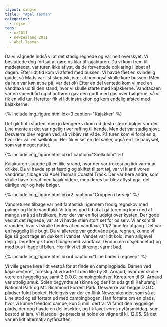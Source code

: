 ```yaml
---
layout: single
title:  "Abel Tasman"
categories:
  - rejse
tags:
  - nz2011
  - newzealand 2011
  - Abel Tasman
---
```

Da vi vågnede indså vi at det stadig regnede og var helt overskyet. Vi besluttede dog fortsat at gøre os klar til kajakturen. Da vi kom frem til mødestedet, var turen ikke aflyst, da de forventede opklaring i løbet af dagen. Efter lidt tid kom vi afsted med bussen. Vi havde fået en kvindelig guide, så Mads var list skeptisk, især at hun også skulle køre bussen. (Men da hun var køn at se på, var det ok) Efter en del ventetid kom vi med en vandtaxa ud til den stand, hvor vi skulle starte med kajakkerne. Vandtaxaen var en speedbåd og chaufføren gav den godt med gas over bølgerne, så vi fik en vild tur. Herefter fik vi lidt instruktion og kom endelig afsted med kajakkerne.

{% include img_figure.html idx=3 caption="Kajakker" %}

Det gik fint i starten, men jo længere vi kom ud desto større bølger var der. Line mente at det var rigelig river rafting til hende. Men det var stadig sjovt. Desværre blev regnen ved, så vi blev ret våde. På turen kom vi forbi en ø, hvor der var en sælkoloni. Her fik vi set en del sæler, også en lille babysæl, som var meget nuttet.

{% include img_figure.html idx=1 caption="Sælkoloni" %}

Kajakturen sluttede på en lille strand, hvor der var frokost og lidt varmt at drikke. Da vi havde spist færdig og skiftet til tørt tøj, var vi klar tl vores vandretur, tilbage via Abel Tasman Coastal Track. Der var flere andre, som skulle have forsat med kajak videre, men deres tur blev aflyst pga. det dårlige vejr og høje bølger.

{% include img_figure.html idx=2 caption="Gruppen i tørvejr" %}

Vandreturen tilbage var helt fantastisk, igennem frodig regnskov med palmer og flotte vandfald. Vi tog os god tid til at gå turen og kom ned af mange små sti afstikkere, hvor der var en flot udsigt over kysten. Der gode ved at det regnede, var at vi havde stien stort set for os selv. Vi ankom til stranden, hvor vi skulle hentes at en vandtaxa, 1 1/2 time før afgang. Det var en hyggelig lille bugt. Da vi allerede var godt våde pga. regnen, kunne vi lige så godt tage en dukkert i vandet. Vandet var lidt kold, men alligevel dejlig. Derefter gik turen tilbage med vandtaxa, (Endnu en rutsjebanetur) og med bus tilbage til bilen. Her fik vi et tiltrængt varmt bad.

{% include img_figure.html idx=4 caption="Line bader i regnvejr" %}

Vi ville gerne køre lidt vestpå for at finde en campingplads. Damen ved kajakcenteret, foreslog at vi kørte til den lille by St. Arnaud, hvor der skulle være en hyggelig sø, samt 2 D.O.C. campingpladser. Køreturen til St. Arnaud var utrolig smuk. Solen begyndte at skinne og der flot udsigt til Kahurangi National Park og Mt. Richmond Forrest Park. Desværre var begge D.O.C. pladser fuldt booket. Heldigvis var der en flink Newzealænder, som så at Line stod og så fortabt ud med campingbogen. Han fortalte om en plads, hvor vi kunne freedom campe, kun 5 min. derfra. Vi fandt den hyggelige plads, der dog havde en del insekter, og fik lavet vores nytårsmiddag, som bestod af lam. Vi klarede lige præcis at holde os vågne til kl. 12.05. Så det var en lidt alternativ nytårsaften.
